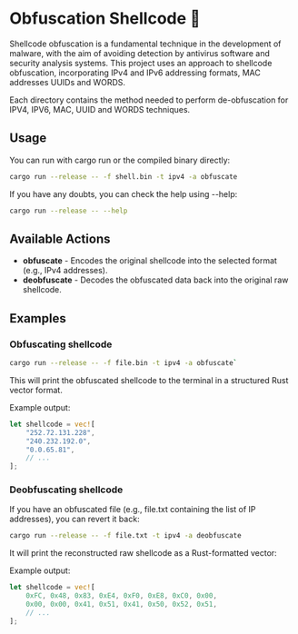 # Obfuscation Shellcode 🦀

Shellcode obfuscation is a fundamental technique in the development of malware, with the aim of avoiding detection by antivirus software and security analysis systems.  This project uses an approach to shellcode obfuscation, incorporating IPv4 and IPv6 addressing formats, MAC addresses UUIDs and WORDS.

Each directory contains the method needed to perform de-obfuscation for IPV4, IPV6, MAC, UUID and WORDS techniques.

## Usage 

You can run with cargo run or the compiled binary directly:
```sh
cargo run --release -- -f shell.bin -t ipv4 -a obfuscate
```

If you have any doubts, you can check the help using --help:
```sh
cargo run --release -- --help
```

## Available Actions

* **obfuscate** - Encodes the original shellcode into the selected format (e.g., IPv4 addresses).
* **deobfuscate** - Decodes the obfuscated data back into the original raw shellcode.

## Examples

### Obfuscating shellcode

```sh
cargo run --release -- -f file.bin -t ipv4 -a obfuscate`
```

This will print the obfuscated shellcode to the terminal in a structured Rust vector format.

Example output:
```rs
let shellcode = vec![
    "252.72.131.228",
    "240.232.192.0",
    "0.0.65.81",
    // ...
];
```

### Deobfuscating shellcode

If you have an obfuscated file (e.g., file.txt containing the list of IP addresses), you can revert it back:

```sh
cargo run --release -- -f file.txt -t ipv4 -a deobfuscate
```

It will print the reconstructed raw shellcode as a Rust-formatted vector:

Example output:
```rs
let shellcode = vec![
    0xFC, 0x48, 0x83, 0xE4, 0xF0, 0xE8, 0xC0, 0x00,
    0x00, 0x00, 0x41, 0x51, 0x41, 0x50, 0x52, 0x51,
    // ...
];
```
